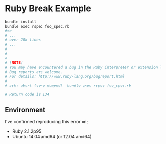 # Ruby Break Example

```sh
bundle install
bundle exec rspec foo_spec.rb
#=>
# ...
# over 20k lines
# ...
# 
# 
# 
# [NOTE]
# You may have encountered a bug in the Ruby interpreter or extension libraries.
# Bug reports are welcome.
# For details: http://www.ruby-lang.org/bugreport.html
# 
# zsh: abort (core dumped)  bundle exec rspec foo_spec.rb

# Return code is 134
```

## Environment

I've confirmed reproducing this error on;

* Ruby 2.1.2p95
* Ubuntu 14.04 amd64 (or 12.04 amd64)
